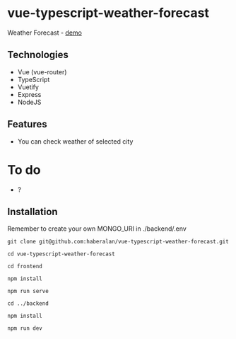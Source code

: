 # vue-typescript-weather-forecast

Weather Forecast - [demo](https://haber-weather-forecast.netlify.app/)

## Technologies

- Vue (vue-router)
- TypeScript
- Vuetify
- Express
- NodeJS

## Features

- You can check weather of selected city

# To do

- ?

## Installation

Remember to create your own MONGO_URI in ./backend/.env

```
git clone git@github.com:haberalan/vue-typescript-weather-forecast.git
```
```
cd vue-typescript-weather-forecast
```
```
cd frontend
```
```
npm install
```
```
npm run serve
```
```
cd ../backend
```
```
npm install
```
```
npm run dev
```
